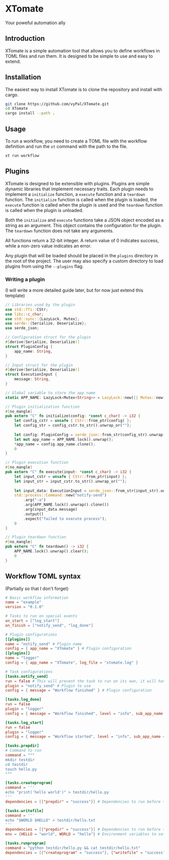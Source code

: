 # XTomate
Your poweful automation ally

## Introduction
XTomate is a simple automation tool that allows you to define workflows in TOML files and run them. It is designed to be simple to use and easy to extend.

## Installation
The easiest way to install XTomate is to clone the repository and install with cargo.

```bash
git clone https://github.com/vyPal/XTomate.git
cd XTomate
cargo install --path .
```

## Usage
To run a workflow, you need to create a TOML file with the workflow definition and run the `xt` command with the path to the file.

```bash
xt run workflow
```

## Plugins
XTomate is designed to be extensible with plugins. Plugins are simple dynamic libraries that implement necessary traits. 
Each plugin needs to implement a `initialize` function, a `execute` function and a `teardown` function. The `initialize` function is called when the plugin is loaded, the `execute` function is called when the plugin is used and the `teardown` function is called when the plugin is unloaded.

Both the `initialize` and `execute` functions take a JSON object encoded as a string as an argument. This object contains the configuration for the plugin. The `teardown` function does not take any arguments.

All functions return a 32-bit integer. A return value of 0 indicates success, while a non-zero value indicates an error.

Any plugin that will be loaded should be placed in the `plugins` directory in the root of the project. The user may also specify a custom directory to load plugins from using the `--plugins` flag.

### Writing a plugin
(I will write a more detailed guide later, but for now just extend this template)

```rust
// Libraries used by the plugin
use std::ffi::CStr;
use libc::c_char;
use std::sync::{LazyLock, Mutex};
use serde::{Serialize, Deserialize};
use serde_json;

// Configuration struct for the plugin
#[derive(Serialize, Deserialize)]
struct PluginConfig {
    app_name: String,
}

// Input struct for the plugin
#[derive(Serialize, Deserialize)]
struct ExecutionInput {
    message: String,
}

// Global variable to store the app name
static APP_NAME: LazyLock<Mutex<String>> = LazyLock::new(|| Mutex::new(String::new()));

// Plugin initialization function
#[no_mangle]
pub extern "C" fn initialize(config: *const c_char) -> i32 {
    let config_cstr = unsafe { CStr::from_ptr(config) };
    let config_str = config_cstr.to_str().unwrap_or("");
    
    let config: PluginConfig = serde_json::from_str(config_str).unwrap();
    let mut app_name = APP_NAME.lock().unwrap();
    *app_name = config.app_name.clone();
    0
}

// Plugin execution function
#[no_mangle]
pub extern "C" fn execute(input: *const c_char) -> i32 {
    let input_cstr = unsafe { CStr::from_ptr(input) };
    let input_str = input_cstr.to_str().unwrap_or("");
    
    let input_data: ExecutionInput = serde_json::from_str(input_str).unwrap();
    std::process::Command::new("notify-send")
        .arg("-a")
        .arg(APP_NAME.lock().unwrap().clone())
        .arg(input_data.message)
        .output()
        .expect("failed to execute process");
    0
}

// Plugin teardown function
#[no_mangle]
pub extern "C" fn teardown() -> i32 {
    APP_NAME.lock().unwrap().clear();
    0
}
```

## Workflow TOML syntax
(Partially so that I don't forget)

```toml
# Basic workflow information
name = "example"
version = "0.1.0"

# Tasks to run on special events
on_start = ["log_start"]
on_finish = ["notify_send", "log_done"]

# Plugin configurations
[[plugins]]
name = "notify_send" # Plugin name
config = { app_name = "XTomate" } # Plugin configuration
[[plugins]]
name = "logger"
config = { app_name = "XTomate", log_file = "xtomate.log" }

# Task configurations
[tasks.notify_send]
run = false # This will prevent the task to run on its own, it will have to be called explicitly
plugin = "notify_send" # Plugin to use
config = { message = "Workflow finished" } # Plugin configuration

[tasks.log_done]
run = false
plugin = "logger"
config = { message = "Workflow finished", level = "info", sub_app_name = "Status" }

[tasks.log_start]
run = false
plugin = "logger"
config = { message = "Workflow started", level = "info", sub_app_name = "Status" }

[tasks.prepdir]
# Command to run
command = """
mkdir testdir
cd testdir
touch hello.py
"""

[tasks.createprogram]
command = '''
echo "print('hello world')" > testdir/hello.py
'''
dependencies = [{"prepdir" = "success"}] # Dependencies to run before this task

[tasks.writefile]
command = '''
echo "$WORLD $HELLO" > testdir/hello.txt
'''
dependencies = [{"prepdir" = "success"}] # Dependencies to run before this task with a specific status
env = {HELLO = "world", WORLD = "hello"} # Environment variables to set before running the command

[tasks.runprogram]
command = "python testdir/hello.py && cat testdir/hello.txt"
dependencies = [{"createprogram" = "success"}, {"writefile" = "success"}]
```
